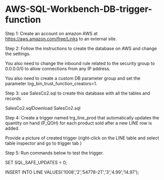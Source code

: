 # AWS-SQL-Workbench-DB-trigger-function

Step 1: Create an account on amazon AWS at https://aws.amazon.com/free/Links to an external site.

 

Step 2: Follow the instructions  to create the database on AWS and change the settings.

 



 

You also need to change the inbound rule related to the security group to 0.0.0.0/0 to allow connections from any IP address. 

You also need to create a custom DB parameter group and set the parameter log_bin_trust_function_creators=1.

 

Step 3: use SalesCo2.sql to create this database with all the tables and records



SalesCo2.sqlDownload SalesCo2.sql

Step 4: Create a trigger named trg_line_prod that automatically updates the quantity on hand (P_QOH) for each product sold after a new LINE row is added.

Provide a picture of created trigger (right-click on the LINE table and select table inspector and go to trigger tab )

 

Step 5: Run commands below to test the trigger.

SET SQL_SAFE_UPDATES = 0;

INSERT INTO LINE VALUES('1008','2','54778-2T','3','4.99','14.97');
